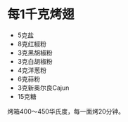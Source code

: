 # 每1千克烤翅

- 5克盐
- 8克红椒粉
- 3克黑胡椒粉
- 3克白胡椒粉
- 4克洋葱粉
- 6克蒜粉
- 3克新奥尔良Cajun
- 15克糖

烤箱400～450华氏度，每一面烤20分钟。
